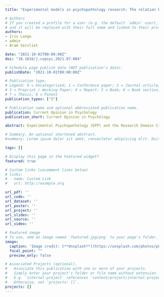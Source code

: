 ```yaml
---
title: "Experimental models in psychopathology research: The relation between Research Domain Criteria and Experimental Psychopathology"

# Authors
# If you created a profile for a user (e.g. the default `admin` user), write the username (folder name) here 
# and it will be replaced with their full name and linked to their profile.
authors:
- Iris Lange
- admin
- Bram Vervliet

date: "2021-10-01T00:00:00Z"
doi: "10.1016/j.copsyc.2021.07.004"

# Schedule page publish date (NOT publication's date).
publishDate: "2021-10-01T00:00:00Z"

# Publication type.
# Legend: 0 = Uncategorized; 1 = Conference paper; 2 = Journal article;
# 3 = Preprint / Working Paper; 4 = Report; 5 = Book; 6 = Book section;
# 7 = Thesis; 8 = Patent
publication_types: ["2"]

# Publication name and optional abbreviated publication name.
publication: Current Opinion in Psychology
publication_short: Current Opinion in Psychology

abstract: Experimental Psychopathology (EPP) and the Research Domain Criteria (RDoC) are research approaches that have developed in parallel, providing inter-related yet different scientific frameworks to investigate psychopathology at the intersection of fundamental and applied research. Here we address the overlap and differences between RDoC and EPP, and the challenges that both approaches face. Although overlap between EPP and RDoC can be clearly observed, each approach has its own unique strengths and weaknesses. These aspects will be illustrated by examples with respect to fear conditioning, an experimental procedure that has played a central role in both EPP and RDoC. We see much potential in boosting psychopathology research by combining the strengths of these two approaches.

# Summary. An optional shortened abstract.
#summary: Lorem ipsum dolor sit amet, consectetur adipiscing elit. Duis posuere tellus ac convallis placerat. Proin tincidunt magna sed ex sollicitudin condimentum.

tags: []

# Display this page in the Featured widget?
featured: true

# Custom links (uncomment lines below)
# links:
# - name: Custom Link
#   url: http://example.org

url_pdf: ''
url_code: ''
url_dataset: ''
url_poster: ''
url_project: ''
url_slides: ''
url_source: ''
url_video: ''

# Featured image
# To use, add an image named `featured.jpg/png` to your page's folder. 
image:
  caption: 'Image credit: [**Unsplash**](https://unsplash.com/photos/pLCdAaMFLTE)'
  focal_point: ""
  preview_only: false

# Associated Projects (optional).
#   Associate this publication with one or more of your projects.
#   Simply enter your project's folder or file name without extension.
#   E.g. `internal-project` references `content/project/internal-project/index.md`.
#   Otherwise, set `projects: []`.
projects: []
---
```

